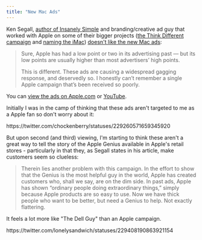 ```yaml
---
title: "New Mac Ads"
---
```

<p>Ken Segall, <a href="https://kensegall.com/insanely-simple-book/">author of Insanely Simple</a> and branding/creative ad guy that worked with Apple on some of their bigger projects (<a href="https://kensegall.com/branding2.html">the Think Different campaign</a> and <a href="https://kensegall.com/naming2.html">naming the iMac</a>) <a href="https://kensegall.com/2012/07/new-mac-ads-landing-with-a-serious-thud/">doesn't like the new Mac ads</a>:</p>
<blockquote><p>
  Sure, Apple has had a low point or two in its advertising past — but its low points are usually higher than most advertisers’ high points.</p>
<p>  This is different. These ads are causing a widespread gagging response, and deservedly so. I honestly can’t remember a single Apple campaign that’s been received so poorly.
</p></blockquote>
<p>You can <a href="https://www.apple.com/mac/videos/#tv-ads-mayday">view the ads on Apple.com</a> or <a href="https://youtu.be/oRveuk_4Or0">YouTube</a>.</p>
<p>Initially I was in the camp of thinking that these ads aren't targeted to me as a Apple fan so don't worry about it:</p>
<p>https://twitter.com/chockenberry/statuses/229260571659345920</p>
<p></p>
<p>But upon second (and third) viewing, I'm starting to think these aren't a great way to tell the story of the Apple Genius available in Apple's retail stores - particularly in that they, as Segall states in his article, make customers seem so clueless:</p>
<blockquote><p>
  Therein lies another problem with this campaign. In the effort to show that the Genius is the most helpful guy in the world, Apple has created customers who, shall we say, are on the dim side. In past ads, Apple has shown “ordinary people doing extraordinary things,” simply because Apple products are so easy to use. Now we have thick people who want to be better, but need a Genius to help. Not exactly flattering.
</p></blockquote>
<p>It feels a lot more like "The Dell Guy" than an Apple campaign.</p>
<p>https://twitter.com/lonelysandwich/statuses/229408190863921154</p>
<p></p>

